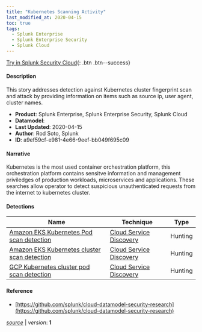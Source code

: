 ```yaml
---
title: "Kubernetes Scanning Activity"
last_modified_at: 2020-04-15
toc: true
tags:
  - Splunk Enterprise
  - Splunk Enterprise Security
  - Splunk Cloud
---
```


[Try in Splunk Security Cloud](https://www.splunk.com/en_us/cyber-security.html){: .btn .btn--success}

#### Description

This story addresses detection against Kubernetes cluster fingerprint scan and attack by providing information on items such as source ip, user agent, cluster names.

- **Product**: Splunk Enterprise, Splunk Enterprise Security, Splunk Cloud
- **Datamodel**: 
- **Last Updated**: 2020-04-15
- **Author**: Rod Soto, Splunk
- **ID**: a9ef59cf-e981-4e66-9eef-bb049f695c09

#### Narrative

Kubernetes is the most used container orchestration platform, this orchestration platform contains sensitve information and management priviledges of production workloads, microservices and applications. These searches allow operator to detect suspicious unauthenticated requests from the internet to kubernetes cluster.

#### Detections

| Name        | Technique   | Type         |
| ----------- | ----------- |--------------|
| [Amazon EKS Kubernetes Pod scan detection](/cloud/amazon_eks_kubernetes_pod_scan_detection/) | [Cloud Service Discovery](/tags/#cloud-service-discovery) | Hunting |
| [Amazon EKS Kubernetes cluster scan detection](/cloud/amazon_eks_kubernetes_cluster_scan_detection/) | [Cloud Service Discovery](/tags/#cloud-service-discovery) | Hunting |
| [GCP Kubernetes cluster pod scan detection](/cloud/gcp_kubernetes_cluster_pod_scan_detection/) | [Cloud Service Discovery](/tags/#cloud-service-discovery) | Hunting |

#### Reference

* [https://github.com/splunk/cloud-datamodel-security-research](https://github.com/splunk/cloud-datamodel-security-research)



[*source*](https://github.com/splunk/security_content/tree/develop/stories/kubernetes_scanning_activity.yml) \| *version*: **1**